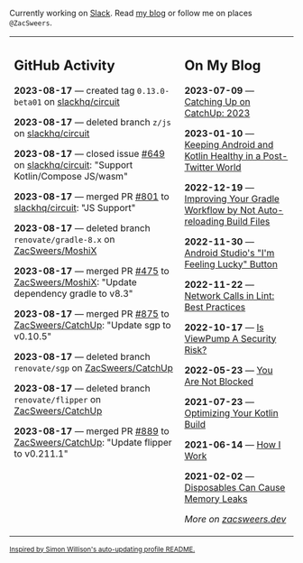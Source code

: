 Currently working on [Slack](https://slack.com/). Read [my blog](https://zacsweers.dev/) or follow me on places `@ZacSweers`.

<table><tr><td valign="top" width="60%">

## GitHub Activity
<!-- githubActivity starts -->
**2023-08-17** — created tag `0.13.0-beta01` on [slackhq/circuit](https://github.com/slackhq/circuit)

**2023-08-17** — deleted branch `z/js` on [slackhq/circuit](https://github.com/slackhq/circuit)

**2023-08-17** — closed issue [#649](https://github.com/slackhq/circuit/issues/649) on [slackhq/circuit](https://github.com/slackhq/circuit): "Support Kotlin/Compose JS/wasm"

**2023-08-17** — merged PR [#801](https://github.com/slackhq/circuit/pull/801) to [slackhq/circuit](https://github.com/slackhq/circuit): "JS Support"

**2023-08-17** — deleted branch `renovate/gradle-8.x` on [ZacSweers/MoshiX](https://github.com/ZacSweers/MoshiX)

**2023-08-17** — merged PR [#475](https://github.com/ZacSweers/MoshiX/pull/475) to [ZacSweers/MoshiX](https://github.com/ZacSweers/MoshiX): "Update dependency gradle to v8.3"

**2023-08-17** — merged PR [#875](https://github.com/ZacSweers/CatchUp/pull/875) to [ZacSweers/CatchUp](https://github.com/ZacSweers/CatchUp): "Update sgp to v0.10.5"

**2023-08-17** — deleted branch `renovate/sgp` on [ZacSweers/CatchUp](https://github.com/ZacSweers/CatchUp)

**2023-08-17** — deleted branch `renovate/flipper` on [ZacSweers/CatchUp](https://github.com/ZacSweers/CatchUp)

**2023-08-17** — merged PR [#889](https://github.com/ZacSweers/CatchUp/pull/889) to [ZacSweers/CatchUp](https://github.com/ZacSweers/CatchUp): "Update flipper to v0.211.1"
<!-- githubActivity ends -->
</td><td valign="top" width="40%">

## On My Blog
<!-- blog starts -->
**2023-07-09** — [Catching Up on CatchUp: 2023](https://www.zacsweers.dev/catching-up-on-catchup-2023/)

**2023-01-10** — [Keeping Android and Kotlin Healthy in a Post-Twitter World](https://www.zacsweers.dev/keeping-android-healthy/)

**2022-12-19** — [Improving Your Gradle Workflow by Not Auto-reloading Build Files](https://www.zacsweers.dev/improving-your-workflow-by-not-auto-reloading-build-files/)

**2022-11-30** — [Android Studio's "I'm Feeling Lucky" Button](https://www.zacsweers.dev/android-studios-im-feeling-lucky-button/)

**2022-11-22** — [Network Calls in Lint: Best Practices](https://www.zacsweers.dev/network-calls-in-lint-best-practices/)

**2022-10-17** — [Is ViewPump A Security Risk?](https://www.zacsweers.dev/is-viewpump-a-security-risk/)

**2022-05-23** — [You Are Not Blocked](https://www.zacsweers.dev/you-are-not-blocked/)

**2021-07-23** — [Optimizing Your Kotlin Build](https://www.zacsweers.dev/optimizing-your-kotlin-build/)

**2021-06-14** — [How I Work](https://www.zacsweers.dev/how-i-work/)

**2021-02-02** — [Disposables Can Cause Memory Leaks](https://www.zacsweers.dev/disposables-can-cause-memory-leaks/)
<!-- blog ends -->
_More on [zacsweers.dev](https://zacsweers.dev/)_
</td></tr></table>

<sub><a href="https://simonwillison.net/2020/Jul/10/self-updating-profile-readme/">Inspired by Simon Willison's auto-updating profile README.</a></sub>